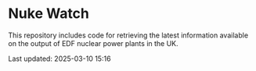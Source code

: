# Nuke Watch

This repository includes code for retrieving the latest information available on the output of EDF nuclear power plants in the UK.

Last updated: 2025-03-10 15:16